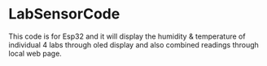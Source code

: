 # LabSensorCode
This code is for Esp32 and it will display the humidity & temperature of individual 4 labs through oled display and also combined readings through local web page. 
